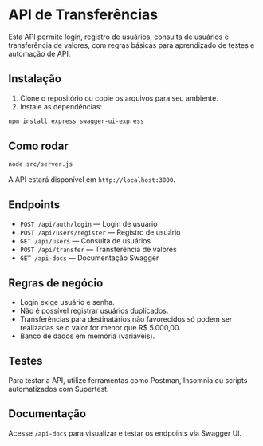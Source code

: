 # API de Transferências

Esta API permite login, registro de usuários, consulta de usuários e transferência de valores, com regras básicas para aprendizado de testes e automação de API.

## Instalação

1. Clone o repositório ou copie os arquivos para seu ambiente.
2. Instale as dependências:

```bash
npm install express swagger-ui-express
```

## Como rodar

```bash
node src/server.js
```

A API estará disponível em `http://localhost:3000`.

## Endpoints

- `POST /api/auth/login` — Login de usuário
- `POST /api/users/register` — Registro de usuário
- `GET /api/users` — Consulta de usuários
- `POST /api/transfer` — Transferência de valores
- `GET /api-docs` — Documentação Swagger

## Regras de negócio

- Login exige usuário e senha.
- Não é possível registrar usuários duplicados.
- Transferências para destinatários não favorecidos só podem ser realizadas se o valor for menor que R$ 5.000,00.
- Banco de dados em memória (variáveis).

## Testes

Para testar a API, utilize ferramentas como Postman, Insomnia ou scripts automatizados com Supertest.

## Documentação

Acesse `/api-docs` para visualizar e testar os endpoints via Swagger UI.
